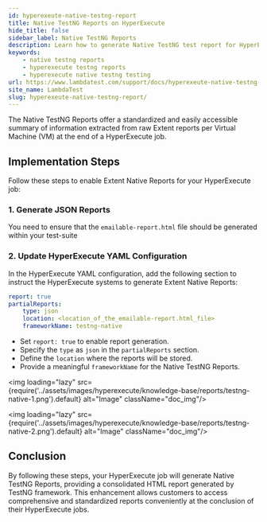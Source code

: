 ```yaml
---
id: hyperexeute-native-testng-report
title: Native TestNG Reports on HyperExecute
hide_title: false
sidebar_label: Native TestNG Reports
description: Learn how to generate Native TestNG test report for HyperExecute on lambdatest and download the reports from the dashboard
keywords:
    - native testng reports
    - hyperexecute testng reports
    - hyperexecute native testng testing
url: https://www.lambdatest.com/support/docs/hyperexeute-native-testng-report/
site_name: LambdaTest
slug: hyperexeute-native-testng-report/
---
```

<script type="application/ld+json"
      dangerouslySetInnerHTML={{ __html: JSON.stringify({
       "@context": "https://schema.org",
        "@type": "BreadcrumbList",
        "itemListElement": [{
          "@type": "ListItem",
          "position": 1,
          "name": "LambdaTest",
          "item": "https://www.lambdatest.com"
        },{
          "@type": "ListItem",
          "position": 2,
          "name": "Support",
          "item": "https://www.lambdatest.com/support/docs/"
        },{
          "@type": "ListItem",
          "position": 3,
          "name": "Allure Reports",
          "item": "https://www.lambdatest.com/support/docs/hyperexeute-native-testng-report/"
        }]
      })
    }}
></script>

The Native TestNG Reports offer a standardized and easily accessible summary of information extracted from raw Extent reports per Virtual Machine (VM) at the end of a HyperExecute job.

## Implementation Steps

Follow these steps to enable Extent Native Reports for your HyperExecute job:

### 1. Generate JSON Reports

You need to ensure that the `emailable-report.html` file should be generated within your test-suite

### 2. Update HyperExecute YAML Configuration

In the HyperExecute YAML configuration, add the following section to instruct the HyperExecute systems to generate Extent Native Reports:

```yaml
report: true
partialReports:
    type: json
    location: <location_of_the_emailable-report.html_file>
    frameworkName: testng-native
```

- Set `report: true` to enable report generation.
- Specify the `type` as `json` in the `partialReports` section.
- Define the `location` where the reports will be stored.
- Provide a meaningful `frameworkName` for the Native TestNG Reports.

<img loading="lazy" src={require('../assets/images/hyperexecute/knowledge-base/reports/testng-native-1.png').default} alt="Image"  className="doc_img"/>

<img loading="lazy" src={require('../assets/images/hyperexecute/knowledge-base/reports/testng-native-2.png').default} alt="Image"  className="doc_img"/>

## Conclusion

By following these steps, your HyperExecute job will generate Native TestNG Reports, providing a consolidated HTML report generated by TestNG framework. This enhancement allows customers to access comprehensive and standardized reports conveniently at the conclusion of their HyperExecute jobs.